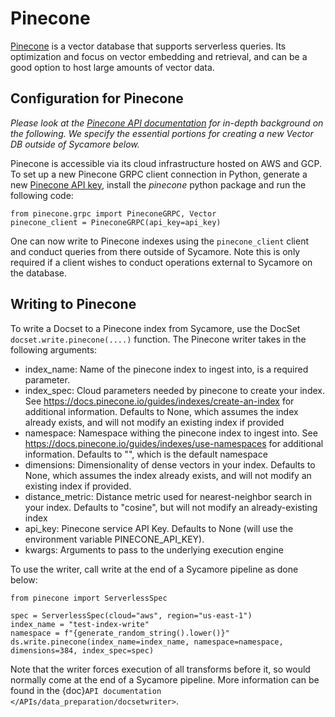 # Pinecone

[Pinecone](https://www.pinecone.io/) is a vector database that supports serverless queries. Its optimization and focus on vector embedding and retrieval, and can be a good option to host large amounts of vector data.

## Configuration for Pinecone

*Please look at the [Pinecone API documentation](https://docs.pinecone.io/home) for in-depth background on the following. We specify the essential portions for creating a new Vector DB outside of Sycamore below.*

Pinecone is accessible via its cloud infrastructure hosted on AWS and GCP. To set up a new Pinecone GRPC client connection in Python, generate a new [Pinecone API key](https://www.app.pinecone.io/), install the *pinecone* python package and run the following code:

```
from pinecone.grpc import PineconeGRPC, Vector
pinecone_client = PineconeGRPC(api_key=api_key)
```

One can now write to Pinecone indexes using the `pinecone_client` client and conduct queries from there outside of Sycamore. Note this is only required if a client wishes to conduct operations external to Sycamore on the database.

## Writing to Pinecone

To write a Docset to a Pinecone index from Sycamore, use the DocSet `docset.write.pinecone(....)` function. The Pinecone writer takes in the following arguments:

- index_name: Name of the pinecone index to ingest into, is a required parameter.
- index_spec: Cloud parameters needed by pinecone to create your index. See https://docs.pinecone.io/guides/indexes/create-an-index for additional information. Defaults to None, which assumes the index already exists, and will not modify an existing index if provided
- namespace: Namespace withing the pinecone index to ingest into. See https://docs.pinecone.io/guides/indexes/use-namespaces for additional information. Defaults to "", which is the default namespace
- dimensions: Dimensionality of dense vectors in your index. Defaults to None, which assumes the index already exists, and will not modify an existing index if provided.
- distance_metric: Distance metric used for nearest-neighbor search in your index. Defaults to "cosine", but will not modify an already-existing index
- api_key: Pinecone service API Key. Defaults to None (will use the environment variable PINECONE_API_KEY).
- kwargs: Arguments to pass to the underlying execution engine

To use the writer, call write at the end of a Sycamore pipeline as done below:

```
from pinecone import ServerlessSpec

spec = ServerlessSpec(cloud="aws", region="us-east-1")
index_name = "test-index-write"
namespace = f"{generate_random_string().lower()}"
ds.write.pinecone(index_name=index_name, namespace=namespace, dimensions=384, index_spec=spec)
```

Note that the writer forces execution of all transforms before it, so would normally come at the end of a Sycamore pipeline. More information can be found in the {doc}`API documentation </APIs/data_preparation/docsetwriter>`.
